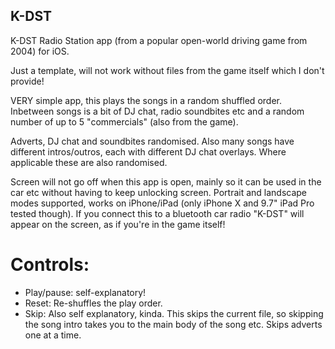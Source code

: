 ## K-DST

K-DST Radio Station app (from a popular open-world driving game from 2004) for iOS.

Just a template, will not work without files from the game itself which I don't provide!

VERY simple app, this plays the songs in a random shuffled order. Inbetween songs is a bit of DJ chat, radio soundbites etc and a random number of up to 5 "commercials" (also from the game).

Adverts, DJ chat and soundbites randomised. Also many songs have different intros/outros, each with different DJ chat overlays. Where applicable these are also randomised.

Screen will not go off when this app is open, mainly so it can be used in the car etc without having to keep unlocking screen. Portrait and landscape modes supported, works on iPhone/iPad (only iPhone X and 9.7" iPad Pro tested though). If you connect this to a bluetooth car radio "K-DST" will appear on the screen, as if you're in the game itself!

# Controls:
* Play/pause: self-explanatory!
* Reset: Re-shuffles the play order.
* Skip: Also self explanatory, kinda. This skips the current file, so skipping the song intro takes you to the main body of the song etc. Skips adverts one at a time.
